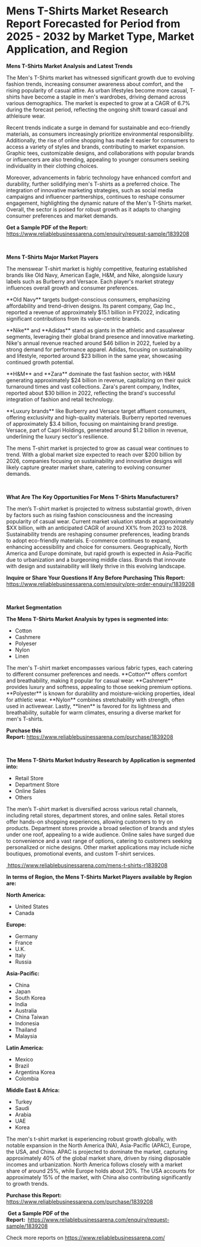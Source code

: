 <p><h1>Mens T-Shirts Market Research Report Forecasted for Period from 2025 -  2032 by Market Type, Market Application, and Region</h1></p><p><strong>Mens T-Shirts Market Analysis and Latest Trends</strong></p>
<p><p>The Men's T-Shirts market has witnessed significant growth due to evolving fashion trends, increasing consumer awareness about comfort, and the rising popularity of casual attire. As urban lifestyles become more casual, T-shirts have become a staple in men's wardrobes, driving demand across various demographics. The market is expected to grow at a CAGR of 6.7% during the forecast period, reflecting the ongoing shift toward casual and athleisure wear.</p><p>Recent trends indicate a surge in demand for sustainable and eco-friendly materials, as consumers increasingly prioritize environmental responsibility. Additionally, the rise of online shopping has made it easier for consumers to access a variety of styles and brands, contributing to market expansion. Graphic tees, customizable designs, and collaborations with popular brands or influencers are also trending, appealing to younger consumers seeking individuality in their clothing choices. </p><p>Moreover, advancements in fabric technology have enhanced comfort and durability, further solidifying men's T-shirts as a preferred choice. The integration of innovative marketing strategies, such as social media campaigns and influencer partnerships, continues to reshape consumer engagement, highlighting the dynamic nature of the Men's T-Shirts market. Overall, the sector is poised for robust growth as it adapts to changing consumer preferences and market demands.</p></p>
<p><strong>Get a Sample PDF of the Report:&nbsp;</strong> <a href="https://www.reliablebusinessarena.com/enquiry/request-sample/1839208?utm_campaign=2527&utm_medium=2&utm_source=Github&utm_content=ia&utm_term=05042025&utm_id=mens-t-shirts">https://www.reliablebusinessarena.com/enquiry/request-sample/1839208</a></p>
<p>&nbsp;</p>
<p><strong>Mens T-Shirts Major Market Players</strong></p>
<p><p>The menswear T-shirt market is highly competitive, featuring established brands like Old Navy, American Eagle, H&M, and Nike, alongside luxury labels such as Burberry and Versace. Each player's market strategy influences overall growth and consumer preferences.</p><p>**Old Navy** targets budget-conscious consumers, emphasizing affordability and trend-driven designs. Its parent company, Gap Inc., reported a revenue of approximately $15.1 billion in FY2022, indicating significant contributions from its value-centric brands.</p><p>**Nike** and **Adidas** stand as giants in the athletic and casualwear segments, leveraging their global brand presence and innovative marketing. Nike's annual revenue reached around $46 billion in 2022, fueled by a strong demand for performance apparel. Adidas, focusing on sustainability and lifestyle, reported around $23 billion in the same year, showcasing continued growth potential.</p><p>**H&M** and **Zara** dominate the fast fashion sector, with H&M generating approximately $24 billion in revenue, capitalizing on their quick turnaround times and vast collections. Zara's parent company, Inditex, reported about $30 billion in 2022, reflecting the brand's successful integration of fashion and retail technology.</p><p>**Luxury brands** like Burberry and Versace target affluent consumers, offering exclusivity and high-quality materials. Burberry reported revenues of approximately $3.4 billion, focusing on maintaining brand prestige. Versace, part of Capri Holdings, generated around $1.2 billion in revenue, underlining the luxury sector's resilience.</p><p>The mens T-shirt market is projected to grow as casual wear continues to trend. With a global market size expected to reach over $200 billion by 2026, companies focusing on sustainability and innovative designs will likely capture greater market share, catering to evolving consumer demands.</p></p>
<p>&nbsp;</p>
<p><strong>What Are The Key Opportunities For Mens T-Shirts Manufacturers?</strong></p>
<p><p>The men’s T-shirt market is projected to witness substantial growth, driven by factors such as rising fashion consciousness and the increasing popularity of casual wear. Current market valuation stands at approximately $XX billion, with an anticipated CAGR of around XX% from 2023 to 2028. Sustainability trends are reshaping consumer preferences, leading brands to adopt eco-friendly materials. E-commerce continues to expand, enhancing accessibility and choice for consumers. Geographically, North America and Europe dominate, but rapid growth is expected in Asia-Pacific due to urbanization and a burgeoning middle class. Brands that innovate with design and sustainability will likely thrive in this evolving landscape.</p></p>
<p><strong>Inquire or Share Your Questions If Any Before Purchasing This Report:</strong> <a href="https://www.reliablebusinessarena.com/enquiry/pre-order-enquiry/1839208?utm_campaign=2527&utm_medium=2&utm_source=Github&utm_content=ia&utm_term=05042025&utm_id=mens-t-shirts">https://www.reliablebusinessarena.com/enquiry/pre-order-enquiry/1839208</a></p>
<p>&nbsp;</p>
<p><strong>Market Segmentation</strong></p>
<p><strong>The Mens T-Shirts Market Analysis by types is segmented into:</strong></p>
<p><ul><li>Cotton</li><li>Cashmere</li><li>Polyeser</li><li>Nylon</li><li>Linen</li></ul></p>
<p><p>The men's T-shirt market encompasses various fabric types, each catering to different consumer preferences and needs. **Cotton** offers comfort and breathability, making it popular for casual wear. **Cashmere** provides luxury and softness, appealing to those seeking premium options. **Polyester** is known for durability and moisture-wicking properties, ideal for athletic wear. **Nylon** combines stretchability with strength, often used in activewear. Lastly, **linen** is favored for its lightness and breathability, suitable for warm climates, ensuring a diverse market for men's T-shirts.</p></p>
<p><strong>Purchase this Report:&nbsp;</strong><a href="https://www.reliablebusinessarena.com/purchase/1839208?utm_campaign=2527&utm_medium=2&utm_source=Github&utm_content=ia&utm_term=05042025&utm_id=mens-t-shirts">https://www.reliablebusinessarena.com/purchase/1839208</a></p>
<p>&nbsp;</p>
<p><strong>The Mens T-Shirts Market Industry Research by Application is segmented into:</strong></p>
<p><ul><li>Retail Store</li><li>Department Store</li><li>Online Sales</li><li>Others</li></ul></p>
<p><p>The men’s T-shirt market is diversified across various retail channels, including retail stores, department stores, and online sales. Retail stores offer hands-on shopping experiences, allowing customers to try on products. Department stores provide a broad selection of brands and styles under one roof, appealing to a wide audience. Online sales have surged due to convenience and a vast range of options, catering to customers seeking personalized or niche designs. Other market applications may include niche boutiques, promotional events, and custom T-shirt services.</p></p>
<p><a href="https://www.reliablebusinessarena.com/mens-t-shirts-r1839208?utm_campaign=2527&utm_medium=2&utm_source=Github&utm_content=ia&utm_term=05042025&utm_id=mens-t-shirts">&nbsp;https://www.reliablebusinessarena.com/mens-t-shirts-r1839208</a></p>
<p><strong>In terms of Region, the Mens T-Shirts Market Players available by Region are:</strong></p>
<p>
    <p> <strong> North America: </strong>
        <ul>
            <li>United States</li>
            <li>Canada</li>
        </ul>
        </p> 
    <p> <strong> Europe: </strong>
        <ul>
            <li>Germany</li>
            <li>France</li>
            <li>U.K.</li>
            <li>Italy</li>
            <li>Russia</li>
        </ul>
        </p> 
    <p> <strong> Asia-Pacific: </strong>
        <ul>
            <li>China</li>
            <li>Japan</li>
            <li>South Korea</li>
            <li>India</li>
            <li>Australia</li>
            <li>China Taiwan</li>
            <li>Indonesia</li>
            <li>Thailand</li>
            <li>Malaysia</li>
        </ul>
        </p> 
    <p> <strong> Latin America: </strong>
        <ul>
            <li>Mexico</li>
            <li>Brazil</li>
            <li>Argentina Korea</li>
            <li>Colombia</li>
        </ul>
        </p> 
    <p> <strong> Middle East & Africa: </strong>
        <ul>
            <li>Turkey</li>
            <li>Saudi</li>
            <li>Arabia</li>
            <li>UAE</li>
            <li>Korea</li>
        </ul>
    </p>
    </p>
<p><p>The men's t-shirt market is experiencing robust growth globally, with notable expansion in the North America (NA), Asia-Pacific (APAC), Europe, the USA, and China. APAC is projected to dominate the market, capturing approximately 40% of the global market share, driven by rising disposable incomes and urbanization. North America follows closely with a market share of around 25%, while Europe holds about 20%. The USA accounts for approximately 15% of the market, with China also contributing significantly to growth trends.</p></p>
<p><strong>Purchase this Report: </strong><a href="https://www.reliablebusinessarena.com/purchase/1839208?utm_campaign=2527&utm_medium=2&utm_source=Github&utm_content=ia&utm_term=05042025&utm_id=mens-t-shirts">https://www.reliablebusinessarena.com/purchase/1839208</a></p>
<p>&nbsp;<strong>Get a Sample PDF of the Report:&nbsp;&nbsp;</strong><a href="https://www.reliablebusinessarena.com/enquiry/request-sample/1839208?utm_campaign=2527&utm_medium=2&utm_source=Github&utm_content=ia&utm_term=05042025&utm_id=mens-t-shirts">https://www.reliablebusinessarena.com/enquiry/request-sample/1839208</a></p>
<p><strong></strong></p>
<p>Check more reports on <a href="https://www.reliablebusinessarena.com/?utm_campaign=2527&utm_medium=2&utm_source=Github&utm_content=ia&utm_term=05042025&utm_id=mens-t-shirts">https://www.reliablebusinessarena.com/</a></p>